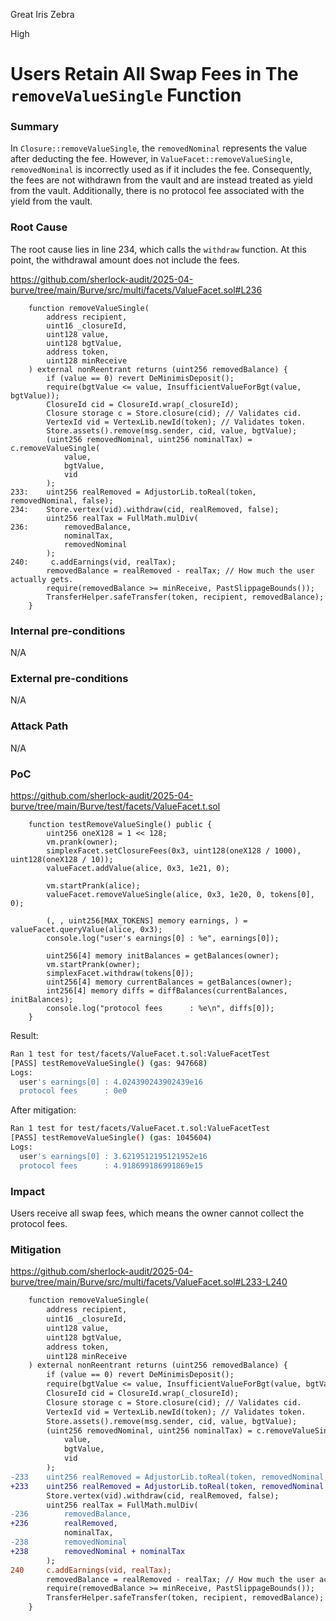 Great Iris Zebra

High

# Users Retain All Swap Fees in The `removeValueSingle` Function

### Summary
In `Closure::removeValueSingle`, the `removedNominal` represents the value after deducting the fee. However, in `ValueFacet::removeValueSingle`, `removedNominal` is incorrectly used as if it includes the fee. Consequently, the fees are not withdrawn from the vault and are instead treated as yield from the vault. Additionally, there is no protocol fee associated with the yield from the vault.

### Root Cause
The root cause lies in line 234, which calls the `withdraw` function.
At this point, the withdrawal amount does not include the fees.

https://github.com/sherlock-audit/2025-04-burve/tree/main/Burve/src/multi/facets/ValueFacet.sol#L236
```solidity
    function removeValueSingle(
        address recipient,
        uint16 _closureId,
        uint128 value,
        uint128 bgtValue,
        address token,
        uint128 minReceive
    ) external nonReentrant returns (uint256 removedBalance) {
        if (value == 0) revert DeMinimisDeposit();
        require(bgtValue <= value, InsufficientValueForBgt(value, bgtValue));
        ClosureId cid = ClosureId.wrap(_closureId);
        Closure storage c = Store.closure(cid); // Validates cid.
        VertexId vid = VertexLib.newId(token); // Validates token.
        Store.assets().remove(msg.sender, cid, value, bgtValue);
        (uint256 removedNominal, uint256 nominalTax) = c.removeValueSingle(
            value,
            bgtValue,
            vid
        );
233:    uint256 realRemoved = AdjustorLib.toReal(token, removedNominal, false);
234:    Store.vertex(vid).withdraw(cid, realRemoved, false);
        uint256 realTax = FullMath.mulDiv(
236:        removedBalance,
            nominalTax,
            removedNominal
        );
240:     c.addEarnings(vid, realTax);
        removedBalance = realRemoved - realTax; // How much the user actually gets.
        require(removedBalance >= minReceive, PastSlippageBounds());
        TransferHelper.safeTransfer(token, recipient, removedBalance);
    }
```

### Internal pre-conditions
N/A

### External pre-conditions
N/A

### Attack Path
N/A

### PoC
https://github.com/sherlock-audit/2025-04-burve/tree/main/Burve/test/facets/ValueFacet.t.sol
```solidity
    function testRemoveValueSingle() public {
        uint256 oneX128 = 1 << 128;
        vm.prank(owner);
        simplexFacet.setClosureFees(0x3, uint128(oneX128 / 1000), uint128(oneX128 / 10));
        valueFacet.addValue(alice, 0x3, 1e21, 0);

        vm.startPrank(alice);
        valueFacet.removeValueSingle(alice, 0x3, 1e20, 0, tokens[0], 0);

        (, , uint256[MAX_TOKENS] memory earnings, ) = valueFacet.queryValue(alice, 0x3);
        console.log("user's earnings[0] : %e", earnings[0]);

        uint256[4] memory initBalances = getBalances(owner);
        vm.startPrank(owner);
        simplexFacet.withdraw(tokens[0]);
        uint256[4] memory currentBalances = getBalances(owner);
        int256[4] memory diffs = diffBalances(currentBalances, initBalances);
        console.log("protocol fees      : %e\n", diffs[0]);
    }
```
Result:
```bash
Ran 1 test for test/facets/ValueFacet.t.sol:ValueFacetTest
[PASS] testRemoveValueSingle() (gas: 947668)
Logs:
  user's earnings[0] : 4.024390243902439e16
  protocol fees      : 0e0
```
After mitigation:
```bash
Ran 1 test for test/facets/ValueFacet.t.sol:ValueFacetTest
[PASS] testRemoveValueSingle() (gas: 1045604)
Logs:
  user's earnings[0] : 3.6219512195121952e16
  protocol fees      : 4.918699186991869e15
```

### Impact
Users receive all swap fees, which means the owner cannot collect the protocol fees.

### Mitigation
https://github.com/sherlock-audit/2025-04-burve/tree/main/Burve/src/multi/facets/ValueFacet.sol#L233-L240
```diff
    function removeValueSingle(
        address recipient,
        uint16 _closureId,
        uint128 value,
        uint128 bgtValue,
        address token,
        uint128 minReceive
    ) external nonReentrant returns (uint256 removedBalance) {
        if (value == 0) revert DeMinimisDeposit();
        require(bgtValue <= value, InsufficientValueForBgt(value, bgtValue));
        ClosureId cid = ClosureId.wrap(_closureId);
        Closure storage c = Store.closure(cid); // Validates cid.
        VertexId vid = VertexLib.newId(token); // Validates token.
        Store.assets().remove(msg.sender, cid, value, bgtValue);
        (uint256 removedNominal, uint256 nominalTax) = c.removeValueSingle(
            value,
            bgtValue,
            vid
        );
-233    uint256 realRemoved = AdjustorLib.toReal(token, removedNominal, false);
+233    uint256 realRemoved = AdjustorLib.toReal(token, removedNominal + nominalTax, false);
        Store.vertex(vid).withdraw(cid, realRemoved, false);
        uint256 realTax = FullMath.mulDiv(
-236        removedBalance,
+236        realRemoved,
            nominalTax,
-238        removedNominal
+238        removedNominal + nominalTax
        );
240     c.addEarnings(vid, realTax);
        removedBalance = realRemoved - realTax; // How much the user actually gets.
        require(removedBalance >= minReceive, PastSlippageBounds());
        TransferHelper.safeTransfer(token, recipient, removedBalance);
    }
```

